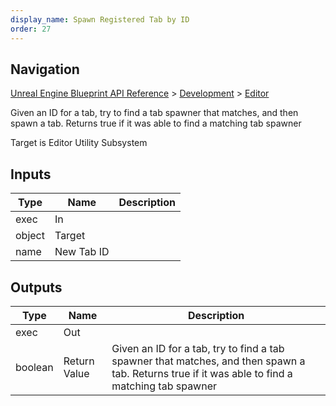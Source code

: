 ```yaml
---
display_name: Spawn Registered Tab by ID
order: 27
---
```

## Navigation

[Unreal Engine Blueprint API Reference](https://dev.epicgames.com/documentation/en-us/unreal-engine/BlueprintAPI) > [Development](https://dev.epicgames.com/documentation/en-us/unreal-engine/BlueprintAPI/Development) > [Editor](https://dev.epicgames.com/documentation/en-us/unreal-engine/BlueprintAPI/Development/Editor)

Given an ID for a tab, try to find a tab spawner that matches, and then spawn a tab. Returns true if it was able to find a matching tab spawner

Target is Editor Utility Subsystem

## Inputs

| Type | Name | Description |
| --- | --- | --- |
| exec | In |  |
| object | Target |  |
| name | New Tab ID |  |

## Outputs

| Type | Name | Description |
| --- | --- | --- |
| exec | Out |  |
| boolean | Return Value | Given an ID for a tab, try to find a tab spawner that matches, and then spawn a tab. Returns true if it was able to find a matching tab spawner |
